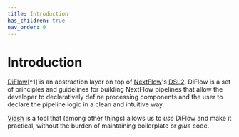 ```yaml
---
title: Introduction
has_children: true
nav_order: 0
---
```


# Introduction

[DiFlow](https://pointer)[^1] is an abstraction layer on top of
[NextFlow](https://www.nextflow.io/)'s
[DSL2](https://www.nextflow.io/docs/latest/dsl2.html). DiFlow is a set
of principles and guidelines for building NextFlow pipelines that allow
the developer to declaratively define processing components and the user
to declare the pipeline logic in a clean and intuitive way.

[Viash](http://data-intuitive.com/viash_docs) is a tool that (among
other things) allows us to *use* DiFlow and make it practical, without
the burden of maintaining boilerplate or *glue* code.


